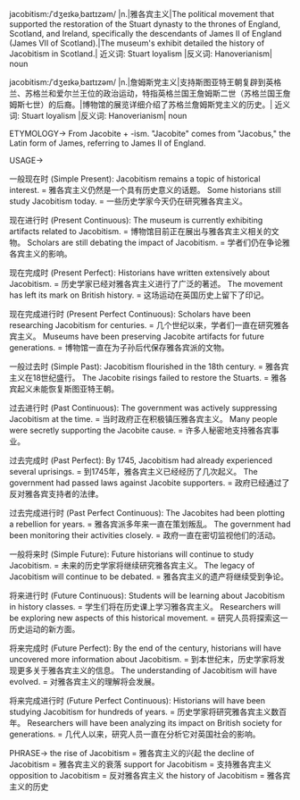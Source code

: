 jacobitism:/ˈdʒeɪkəˌbaɪtɪzəm/ |n.|雅各宾主义|The political movement that supported the restoration of the Stuart dynasty to the thrones of England, Scotland, and Ireland, specifically the descendants of James II of England (James VII of Scotland).|The museum's exhibit detailed the history of Jacobitism in Scotland.| 近义词: Stuart loyalism |反义词: Hanoverianism| noun

jacobitism:/ˈdʒeɪkəˌbaɪtɪzəm/ |n.|詹姆斯党主义|支持斯图亚特王朝复辟到英格兰、苏格兰和爱尔兰王位的政治运动，特指英格兰国王詹姆斯二世（苏格兰国王詹姆斯七世）的后裔。|博物馆的展览详细介绍了苏格兰詹姆斯党主义的历史。| 近义词: Stuart loyalism |反义词: Hanoverianism| noun


ETYMOLOGY->
From Jacobite + -ism.  "Jacobite" comes from "Jacobus," the Latin form of James, referring to James II of England.

USAGE->

一般现在时 (Simple Present):
Jacobitism remains a topic of historical interest. = 雅各宾主义仍然是一个具有历史意义的话题。
Some historians still study Jacobitism today. = 一些历史学家今天仍在研究雅各宾主义。

现在进行时 (Present Continuous):
The museum is currently exhibiting artifacts related to Jacobitism. =  博物馆目前正在展出与雅各宾主义相关的文物。
Scholars are still debating the impact of Jacobitism. = 学者们仍在争论雅各宾主义的影响。

现在完成时 (Present Perfect):
Historians have written extensively about Jacobitism. = 历史学家已经对雅各宾主义进行了广泛的著述。
The movement has left its mark on British history. = 这场运动在英国历史上留下了印记。

现在完成进行时 (Present Perfect Continuous):
Scholars have been researching Jacobitism for centuries. =  几个世纪以来，学者们一直在研究雅各宾主义。
Museums have been preserving Jacobite artifacts for future generations. = 博物馆一直在为子孙后代保存雅各宾派的文物。

一般过去时 (Simple Past):
Jacobitism flourished in the 18th century. = 雅各宾主义在18世纪盛行。
The Jacobite risings failed to restore the Stuarts. = 雅各宾起义未能恢复斯图亚特王朝。

过去进行时 (Past Continuous):
The government was actively suppressing Jacobitism at the time. = 当时政府正在积极镇压雅各宾主义。
Many people were secretly supporting the Jacobite cause. = 许多人秘密地支持雅各宾事业。

过去完成时 (Past Perfect):
By 1745, Jacobitism had already experienced several uprisings. = 到1745年，雅各宾主义已经经历了几次起义。
The government had passed laws against Jacobite supporters. = 政府已经通过了反对雅各宾支持者的法律。

过去完成进行时 (Past Perfect Continuous):
The Jacobites had been plotting a rebellion for years. = 雅各宾派多年来一直在策划叛乱。
The government had been monitoring their activities closely. = 政府一直在密切监视他们的活动。


一般将来时 (Simple Future):
Future historians will continue to study Jacobitism. = 未来的历史学家将继续研究雅各宾主义。
The legacy of Jacobitism will continue to be debated. = 雅各宾主义的遗产将继续受到争论。

将来进行时 (Future Continuous):
Students will be learning about Jacobitism in history classes. = 学生们将在历史课上学习雅各宾主义。
Researchers will be exploring new aspects of this historical movement. = 研究人员将探索这一历史运动的新方面。

将来完成时 (Future Perfect):
By the end of the century, historians will have uncovered more information about Jacobitism. = 到本世纪末，历史学家将发现更多关于雅各宾主义的信息。
The understanding of Jacobitism will have evolved. = 对雅各宾主义的理解将会发展。

将来完成进行时 (Future Perfect Continuous):
Historians will have been studying Jacobitism for hundreds of years. =  历史学家将研究雅各宾主义数百年。
Researchers will have been analyzing its impact on British society for generations. = 几代人以来，研究人员一直在分析它对英国社会的影响。


PHRASE->
the rise of Jacobitism = 雅各宾主义的兴起
the decline of Jacobitism = 雅各宾主义的衰落
support for Jacobitism = 支持雅各宾主义
opposition to Jacobitism = 反对雅各宾主义
the history of Jacobitism = 雅各宾主义的历史
